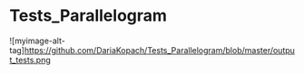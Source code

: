 # Tests_Parallelogram

![myimage-alt-tag]https://github.com/DariaKopach/Tests_Parallelogram/blob/master/output_tests.png
